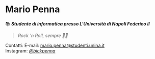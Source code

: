 # Mario Penna

📚 ***Studente di informatica presso L'Università di Napoli Federico II***

>*Rock 'n Roll, sempre 🤙🏻*

Contatti:
E-mail: <mario.penna@studenti.unina.it> <br />
Instagram: *[@bickpenna](https://www.instagram.com/bickpenna/)*


<!--
**bickpenna/bickpenna** is a ✨ _special_ ✨ repository because its `README.md` (this file) appears on your GitHub profile.

Here are some ideas to get you started:

- 🔭 I’m currently working on ...
- 🌱 I’m currently learning ...
- 👯 I’m looking to collaborate on ...
- 🤔 I’m looking for help with ...
- 💬 Ask me about ...
- 📫 How to reach me: ...
- 😄 Pronouns: ...
- ⚡ Fun fact: ...
-->
